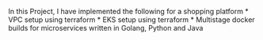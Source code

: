 In this Project, I have implemented the following for a shopping platform
    * VPC setup using terraform
    * EKS setup using terraform
    * Multistage docker builds for microservices written in Golang, Python and Java
